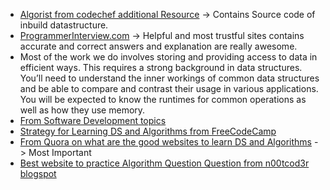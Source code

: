 - [Algorist from codechef additional Resource](http://www.algorist.com/algorist.html)  -> Contains Source code of inbuild datastructure.
- [ProgrammerInterview.com](https://www.programmerinterview.com/index.php/data-structures/introduction/) -> Helpful and most trustful sites contains accurate and correct answers and explanation are really awesome.
- Most of the work we do involves storing and providing access to data in efficient ways. This requires a strong background in data structures. You’ll need to understand the inner workings of common data structures and be able to compare and contrast their usage in various applications. You will be expected to know the runtimes for common operations as well as how they use memory.
- [From Software Development topics](https://www.amazon.jobs/en-gb/landing_pages/software-development-topics)
- [Strategy for Learning DS and Algorithms from FreeCodeCamp](https://forum.freecodecamp.org/t/what-is-your-strategy-for-learning-data-structures-and-algorithms/86995/5)
- [From Quora on what are the good websites to learn DS and Algorithms](https://www.quora.com/What-are-some-good-websites-to-learn-data-structures-and-algorithms) -> Most Important
- [Best website to practice Algorithm Question Question from n00tcod3r blogspot](http://n00tc0d3r.blogspot.com/)



